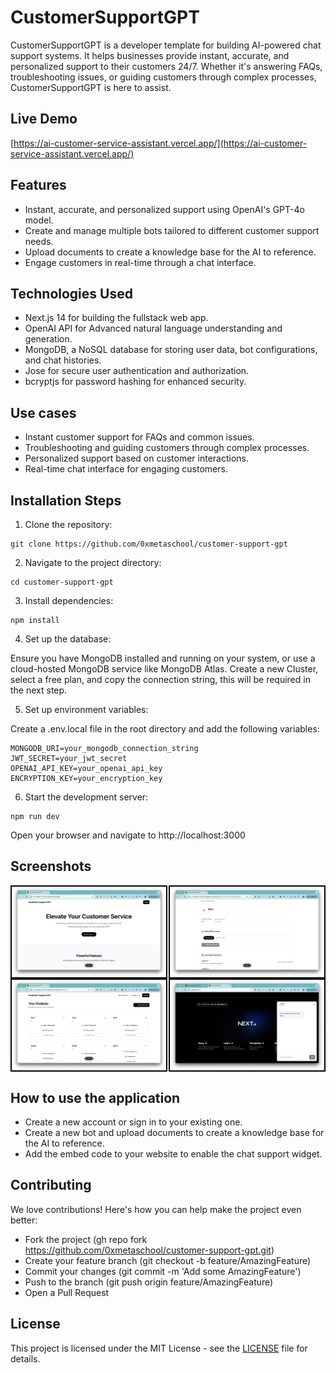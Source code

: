 # CustomerSupportGPT
CustomerSupportGPT is a developer template for building AI-powered chat support systems. It helps businesses provide instant, accurate, and personalized support to their customers 24/7. Whether it's answering FAQs, troubleshooting issues, or guiding customers through complex processes, CustomerSupportGPT is here to assist.


## Live Demo

[https://ai-customer-service-assistant.vercel.app/](https://ai-customer-service-assistant.vercel.app/)

## Features

- Instant, accurate, and personalized support using OpenAI's GPT-4o model.
- Create and manage multiple bots tailored to different customer support needs.
- Upload documents to create a knowledge base for the AI to reference.
- Engage customers in real-time through a chat interface.

## Technologies Used

- Next.js 14 for building the fullstack web app.
- OpenAI API for Advanced natural language understanding and generation.
- MongoDB, a NoSQL database for storing user data, bot configurations, and chat histories.
- Jose for secure user authentication and authorization.
- bcryptjs for password hashing for enhanced security.

## Use cases

- Instant customer support for FAQs and common issues.
- Troubleshooting and guiding customers through complex processes.
- Personalized support based on customer interactions.
- Real-time chat interface for engaging customers.

## Installation Steps

1. Clone the repository:

```
git clone https://github.com/0xmetaschool/customer-support-gpt
```

2. Navigate to the project directory:

```
cd customer-support-gpt
```

3. Install dependencies:

```
npm install
```

4. Set up the database:

Ensure you have MongoDB installed and running on your system, or use a cloud-hosted MongoDB service like MongoDB Atlas. Create a new Cluster, select a free plan, and copy the connection string, this will be required in the next step.

5. Set up environment variables:

Create a .env.local file in the root directory and add the following variables:
```
MONGODB_URI=your_mongodb_connection_string
JWT_SECRET=your_jwt_secret  
OPENAI_API_KEY=your_openai_api_key
ENCRYPTION_KEY=your_encryption_key
```

6. Start the development server:

```
npm run dev
```

Open your browser and navigate to http://localhost:3000

## Screenshots

<div style="display: flex; justify-content: space-between;">
  <img src="screenshots/home.png" alt="Home Page" style="width: 49%; border: 2px solid black;" />
  <img src="screenshots/dashboard.png" alt="Dashboard Page" style="width: 49%; border: 2px solid black;" />
</div>

<div style="display: flex; justify-content: space-between;">
  <img src="screenshots/manage_bot.png" alt="Manage Bots" style="width: 49%; border: 2px solid black;" />
  <img src="screenshots/demo.png" alt="Demo" style="width: 49%; border: 2px solid black;" />
</div>

## How to use the application

- Create a new account or sign in to your existing one.
- Create a new bot and upload documents to create a knowledge base for the AI to reference.
- Add the embed code to your website to enable the chat support widget.

## Contributing

We love contributions! Here's how you can help make the project even better:

- Fork the project (gh repo fork https://github.com/0xmetaschool/customer-support-gpt.git)
- Create your feature branch (git checkout -b feature/AmazingFeature)
- Commit your changes (git commit -m 'Add some AmazingFeature')
- Push to the branch (git push origin feature/AmazingFeature)
- Open a Pull Request

## License

This project is licensed under the MIT License - see the [LICENSE](LICENSE) file for details.
